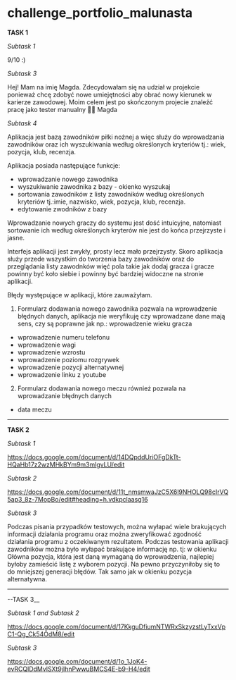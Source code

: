 # challenge_portfolio_malunasta


__TASK 1__


_Subtask 1_

9/10 :)


_Subtask 3_

Hej! Mam na imię Magda. Zdecydowałam się na udział w projekcie ponieważ chcę zdobyć nowe umiejętności aby obrać nowy kierunek w karierze zawodowej. 
Moim celem jest po skończonym projecie znaleźć pracę jako tester manualny 💪🏻 
Magda


_Subtask 4_

Aplikacja jest bazą zawodników piłki nożnej a więc służy do wprowadzania zawodników oraz ich wyszukiwania według określonych kryteriów tj.: wiek, pozycja, klub, recenzja.

Aplikacja posiada następujące funkcje: 
* wprowadzanie nowego zawodnika
* wyszukiwanie zawodnika z bazy - okienko wyszukaj 
* sortowania zawodników z listy zawodników według określonych kryteriów tj.:imie, nazwisko, wiek, pozycja, klub, recenzja. 
* edytowanie zwodników z bazy

Wprowadzanie nowych graczy do systemu jest dość intuicyjne, natomiast sortowanie ich według określonych kryterów nie jest do końca przejrzyste i jasne.

Interfejs aplikacji jest zwykły, prosty lecz mało przejrzysty. Skoro aplikacja służy przede wszystkim do tworzenia bazy zawodników oraz do przeglądania listy zawodnków więć pola takie jak dodaj gracza i gracze powinny być koło siebie i powinny być bardziej widoczne na stronie aplikacji.


Błędy występujące w aplikacji, które zauważyłam.
1. Formularz dodawania nowego zawodnika pozwala na wprowadzenie błędnych danych, aplikacja nie weryfikuję czy wprowadzane dane mają sens, czy są poprawne jak np.:
wprowadzenie wieku gracza 
* wprowadzenie numeru telefonu
* wprowadzenie wagi
* wprowadzenie wzrostu
* wprowadzenie poziomu rozgrywek 
* wprowadzenie pozycji alternatywnej
* wprowadzenie linku z youtube 

2. Formularz dodawania nowego meczu również pozwala na wprowadzanie błędnych danych
*  data meczu


---


__TASK 2__

_Subtask 1_

https://docs.google.com/document/d/14DQpddUriOFgDkTt-HQaHb17z2wzMHkBYm9m3mlgvLU/edit

_Subtask 2_ 

https://docs.google.com/document/d/11t_nmsmwaJzC5X6l9NHOLQ98cIrVQ5ap3_8z-7MopBo/edit#heading=h.vdkpclaasg16 


_Subtask 3_

Podczas pisania przypadków testowych, można wyłapać wiele brakujących informacji działania programu oraz można zweryfikować zgodność działania programu z oczekiwanym rezultatem. Podczas testowania aplikacji zawodników można było wyłapać brakujące informację np. tj: w okienku Główna pozycja, która jest daną wymaganą do wprowadzenia, najlepiej byłoby zamieścić listę z wyborem pozycji. Na pewno przyczyniłoby się to do mniejszej generacji błędów. Tak samo jak w okienku pozycja alternatywna.


---

--TASK 3__

_Subtask 1 and Subtask 2_

https://docs.google.com/document/d/17KkguDfiumNTWRxSkzyzstLyTxxVpC1-Qg_Ck54OdM8/edit

_Subtask 3_

https://docs.google.com/document/d/1o_1JoK4-evRCQlDdMvlSXt9jIhnPwwuBMCS4E-b9-H4/edit











